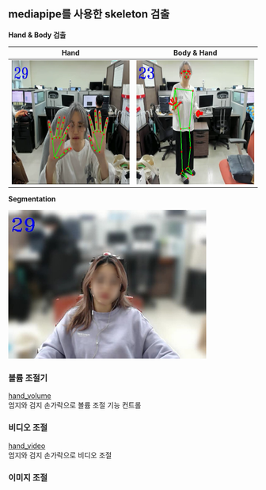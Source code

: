 ## mediapipe를 사용한 skeleton 검출 


**Hand & Body 검출**

| Hand | Body & Hand |
|---|:---:|
|<img src="/image/hand.PNG"  width="300" height="250">|<img src="/image/bodyandhand.PNG"  width="300" height="250">|


**Segmentation**

<img src="/image/selfie.jpg"  width="400" height="300">


### 볼륨 조절기

[hand_volume](https://github.com/mjw2705/skeleton/blob/main/hand_volume.py)  
엄지와 검지 손가락으로 볼륨 조절 기능 컨트롤  


### 비디오 조절

[hand_video](https://github.com/mjw2705/skeleton/blob/main/hand_video.py)   
엄지와 검지 손가락으로 비디오 조절


### 이미지 조절
